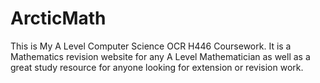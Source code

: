 # ArcticMath
This is My A Level Computer Science OCR H446 Coursework. It is a Mathematics revision website for any A Level Mathematician as well as a great study resource for anyone looking for extension or revision work.   
